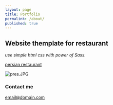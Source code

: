 ```yaml
---
layout: page
title: Portfolio
permalink: /about/
published: true
---
```


## Website themplate for restaurant
_use simple html css with power of Sass._

[persian restaurant](https://solgideveloper.github.io/Persian-Restaurant/ "Go to Live")

![pres.JPG]({{site.baseurl}}/pres.JPG)

### Contact me

[email@domain.com](mailto:mohammadsolgi96@gmail.com)
